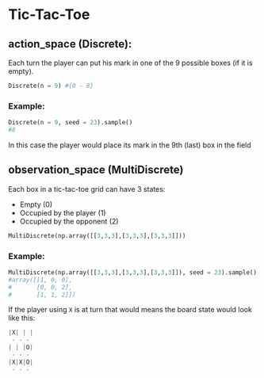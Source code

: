 # Tic-Tac-Toe

## action_space (Discrete):
Each turn the player can put his mark in one of the 9 possible boxes (if it is empty).

```python
Discrete(n = 9) #{0 - 8}
```

### Example:
```python
Discrete(n = 9, seed = 23).sample() 
#8
```
In this case the player would place its mark in the 9th (last) box in the field

## observation_space (MultiDiscrete)
Each box in a tic-tac-toe grid can have 3 states:
- Empty (0)
- Occupied by the player (1)
- Occupied by the opponent (2)

```python
MultiDiscrete(np.array([[3,3,3],[3,3,3],[3,3,3]]))
```

### Example:
```python
MultiDiscrete(np.array([[3,3,3],[3,3,3],[3,3,3]]), seed = 23).sample() 
#array([[1, 0, 0],
#       [0, 0, 2],
#       [1, 1, 2]])
```

If the player using `X` is at turn that would means the board state would look like this:
```python
|X| | |
 - - - 
| | |O|
 - - - 
|X|X|O|
 - - - 
```